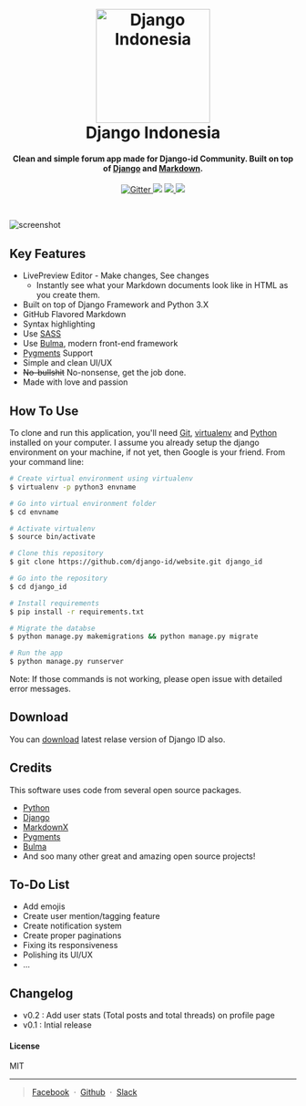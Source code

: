
<h1 align="center">
  <br>
  <a href="http://www.django.id"><img src="http://i.pi.gy/j33Ng.png" alt="Django Indonesia" width="200"></a>
  <br>
  Django Indonesia
  <br>
</h1>

<h4 align="center">Clean and simple forum app made for Django-id Community. Built on top of <a href="https://www.djangoproject.com/" target="_blank">Django</a> and <a href="">Markdown</a>.</h4>

<p align="center">
  <a href="https://badge.fury.io/js/electron-markdownify">
    <img src="https://img.shields.io/pypi/pyversions/Django.svg"
         alt="Gitter">
  </a>
  <a href="https://gitter.im/amitmerchant1990/electron-markdownify"><img src="https://img.shields.io/pypi/status/Django.svg"></a>
  <a href="https://saythanks.io/to/amitmerchant1990">
      <img src="https://img.shields.io/packagist/l/doctrine/orm.svg">
  </a>
  <a href="https://www.paypal.me/AmitMerchant">
    <img src="https://img.shields.io/website-up-down-green-red/http/shields.io.svg?label=django.id">
  </a>
</p>
<br>

![screenshot](http://i.pi.gy/JDDdP.png)

## Key Features

* LivePreview Editor - Make changes, See changes
  - Instantly see what your Markdown documents look like in HTML as you create them.
* Built on top of Django Framework and Python 3.X
* GitHub Flavored Markdown  
* Syntax highlighting
* Use [SASS](http://sass-lang.com/)
* Use [Bulma](https://bulma.io/), modern front-end framework
* [Pygments](http://pygments.org/) Support
* Simple and clean UI/UX
* ~~No-bullshit~~ No-nonsense, get the job done.
* Made with love and passion


## How To Use

To clone and run this application, you'll need [Git](https://git-scm.com), [virtualenv](http://www.pythonforbeginners.com/basics/how-to-use-python-virtualenv) and [Python](https://www.python.org/) installed on your computer. I assume you already setup the django environment on your machine, if not yet, then Google is your friend. From your command line:

```bash
# Create virtual environment using virtualenv
$ virtualenv -p python3 envname

# Go into virtual environment folder
$ cd envname

# Activate virtualenv
$ source bin/activate

# Clone this repository
$ git clone https://github.com/django-id/website.git django_id

# Go into the repository
$ cd django_id

# Install requirements
$ pip install -r requirements.txt

# Migrate the databse
$ python manage.py makemigrations && python manage.py migrate

# Run the app
$ python manage.py runserver
```

Note: If those commands is not working, please open issue with detailed error messages.

## Download

You can [download](https://github.com/django-id/website/archive/master.zip) latest relase version of Django ID also.

## Credits

This software uses code from several open source packages.

- [Python](https://www.python.org/)
- [Django](https://www.djangoproject.com/)
- [MarkdownX](https://github.com/neutronX/django-markdownx)
- [Pygments](http://pygments.org/)
- [Bulma](https://bulma.io/)
- And soo many other great and amazing open source projects!

## To-Do List

- Add emojis
- Create user mention/tagging feature
- Create notification system
- Create proper paginations
- Fixing its responsiveness
- Polishing its UI/UX
- ...

## Changelog

- v0.2 : Add user stats (Total posts and total threads) on profile page
- v0.1 : Intial release

#### License

MIT

---

> [Facebook](https://www.facebook.com/groups/DjangoID/) &nbsp;&middot;&nbsp;
> [Github](https://github.com/django-id/) &nbsp;&middot;&nbsp;
> [Slack](http://django-id.herokuapp.com/)
